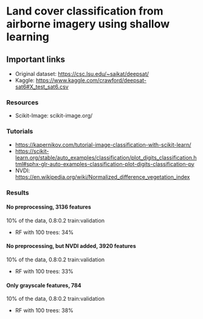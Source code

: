 # Land cover classification from airborne imagery using shallow learning

## Important links

* Original dataset: https://csc.lsu.edu/~saikat/deepsat/
* Kaggle: https://www.kaggle.com/crawford/deepsat-sat6#X_test_sat6.csv

### Resources

* Scikit-Image: scikit-image.org/

### Tutorials

* https://kapernikov.com/tutorial-image-classification-with-scikit-learn/
* https://scikit-learn.org/stable/auto_examples/classification/plot_digits_classification.html#sphx-glr-auto-examples-classification-plot-digits-classification-py
* NVDI: https://en.wikipedia.org/wiki/Normalized_difference_vegetation_index

### Results

#### No preprocessing, 3136 features

10% of the data, 0.8:0.2 train:validation

* RF with 100 trees: 34%

#### No preprocessing, but NVDI added, 3920 features

10% of the data, 0.8:0.2 train:validation

* RF with 100 trees: 33%

#### Only grayscale features, 784

10% of the data, 0.8:0.2 train:validation

* RF with 100 trees: 38%
